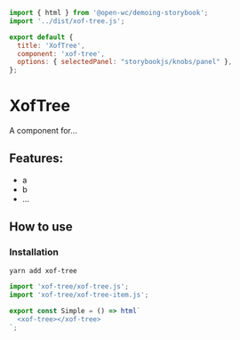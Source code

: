 ```js script
import { html } from '@open-wc/demoing-storybook';
import '../dist/xof-tree.js';

export default {
  title: 'XofTree',
  component: 'xof-tree',
  options: { selectedPanel: "storybookjs/knobs/panel" },
};

```

# XofTree

A component for...

## Features:

- a
- b
- ...

## How to use

### Installation

```bash
yarn add xof-tree
```

```js
import 'xof-tree/xof-tree.js';
import 'xof-tree/xof-tree-item.js';
```

```js preview-story
export const Simple = () => html`
  <xof-tree></xof-tree>
`;
```
